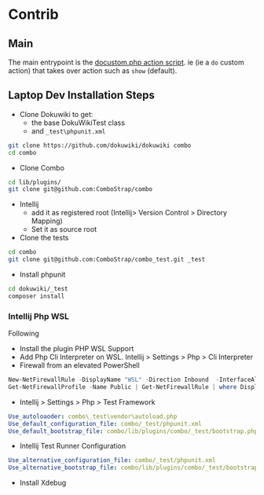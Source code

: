 # Contrib



## Main

The main entrypoint is the [docustom.php action script](action/docustom.php). ie
(ie a `do` custom action) that takes over action such as `show` (default).




## Laptop Dev Installation Steps


* Clone Dokuwiki to get:
  * the base DokuWikiTest class
  * and `_test\phpunit.xml`
```bash
git clone https://github.com/dokuwiki/dokuwiki combo
cd combo
```
* Clone Combo
```bash
cd lib/plugins/
git clone git@github.com:ComboStrap/combo
```
* Intellij
    * add it as registered root (Intellij> Version Control > Directory Mapping)
    * Set it as source root
* Clone the tests
```bash
cd combo
git clone git@github.com:ComboStrap/combo_test.git _test
```
* Install phpunit
```bash
cd dokuwiki/_test
composer install
```

### Intellij Php WSL


Following [](https://www.jetbrains.com/help/phpstorm/how-to-use-wsl-development-environment-in-product.html#open-a-project-in-wsl)

* Install the plugin PHP WSL Support
* Add Php Cli Interpreter on WSL. Intellij > Settings > Php > Cli Interpreter
* Firewall from an elevated PowerShell
```powershell
New-NetFirewallRule -DisplayName "WSL" -Direction Inbound  -InterfaceAlias "vEthernet (WSL (Hyper-V firewall))"  -Action Allow
Get-NetFirewallProfile -Name Public | Get-NetFirewallRule | where DisplayName -ILike "IntelliJ IDEA*" | Disable-NetFirewallRule
```
* Intellij > Settings > Php > Test Framework
```yaml
Use_autoloaoder: combo\_test\vendor\autoload.php
Use_default_configuration_file: combo/_test/phpunit.xml
Use_default_bootstrap_file: combo/lib/plugins/combo/_test/bootstrap.php
```
* Intellij Test Runner Configuration
```yaml
Use_alternative_configuration_file: combo/_test/phpunit.xml
Use_alternative_bootstrap_file: combo/lib/plugins/combo/_test/bootstrap.php
```
* Install Xdebug
